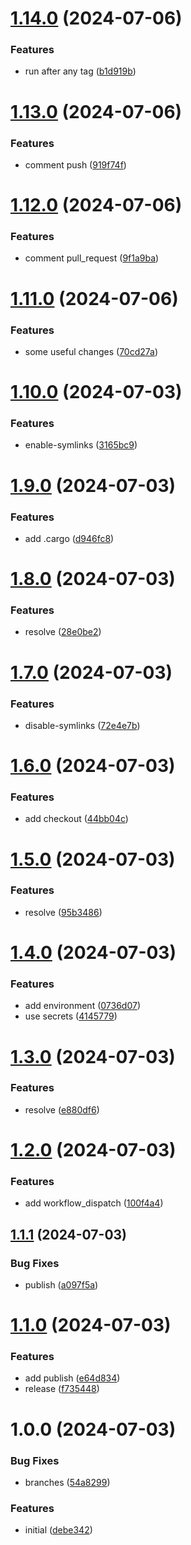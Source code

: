 # [1.14.0](https://github.com/47vigen/docker-tauri-windows/compare/v1.13.0...v1.14.0) (2024-07-06)


### Features

* run after any tag ([b1d919b](https://github.com/47vigen/docker-tauri-windows/commit/b1d919b809f162ead71647b8afb35f6c6224492a))

# [1.13.0](https://github.com/47vigen/docker-tauri-windows/compare/v1.12.0...v1.13.0) (2024-07-06)


### Features

* comment push ([919f74f](https://github.com/47vigen/docker-tauri-windows/commit/919f74f3938222ae58c0a67b3d5ff68a1b6cc65f))

# [1.12.0](https://github.com/47vigen/docker-tauri-windows/compare/v1.11.0...v1.12.0) (2024-07-06)


### Features

* comment pull_request ([9f1a9ba](https://github.com/47vigen/docker-tauri-windows/commit/9f1a9badc0239382d3b86a6af7625c32e099b2b2))

# [1.11.0](https://github.com/47vigen/docker-tauri-windows/compare/v1.10.0...v1.11.0) (2024-07-06)


### Features

* some useful changes ([70cd27a](https://github.com/47vigen/docker-tauri-windows/commit/70cd27ab5265bff4e57a5652f5f2db3b1e1e624d))

# [1.10.0](https://github.com/47vigen/docker-tauri-windows/compare/v1.9.0...v1.10.0) (2024-07-03)


### Features

* enable-symlinks ([3165bc9](https://github.com/47vigen/docker-tauri-windows/commit/3165bc96e1f7dc6c773b9ada3d6aa00127e6ddfa))

# [1.9.0](https://github.com/47vigen/docker-tauri-windows/compare/v1.8.0...v1.9.0) (2024-07-03)


### Features

* add .cargo ([d946fc8](https://github.com/47vigen/docker-tauri-windows/commit/d946fc8d127c329cafcb6c44e8d3f291daa1f981))

# [1.8.0](https://github.com/47vigen/docker-tauri-windows/compare/v1.7.0...v1.8.0) (2024-07-03)


### Features

* resolve ([28e0be2](https://github.com/47vigen/docker-tauri-windows/commit/28e0be2b266dfc0c0adffd8ab8a8685e25dc7bf6))

# [1.7.0](https://github.com/47vigen/docker-tauri-windows/compare/v1.6.0...v1.7.0) (2024-07-03)


### Features

* disable-symlinks ([72e4e7b](https://github.com/47vigen/docker-tauri-windows/commit/72e4e7ba18254dba6a9ef7f8d4bf0203f58bce85))

# [1.6.0](https://github.com/47vigen/docker-tauri-windows/compare/v1.5.0...v1.6.0) (2024-07-03)


### Features

* add checkout ([44bb04c](https://github.com/47vigen/docker-tauri-windows/commit/44bb04cb913398cd8fd7799202abe662bc3806eb))

# [1.5.0](https://github.com/47vigen/docker-tauri-windows/compare/v1.4.0...v1.5.0) (2024-07-03)


### Features

* resolve ([95b3486](https://github.com/47vigen/docker-tauri-windows/commit/95b34867eb6bf7482bf5f58ec068e9377d53f6ff))

# [1.4.0](https://github.com/47vigen/docker-tauri-windows/compare/v1.3.0...v1.4.0) (2024-07-03)


### Features

* add environment ([0736d07](https://github.com/47vigen/docker-tauri-windows/commit/0736d07818d0edf58fcd33cf5c7d4331193a5326))
* use secrets ([4145779](https://github.com/47vigen/docker-tauri-windows/commit/414577958b802a391434e15edc21ba40144f7d03))

# [1.3.0](https://github.com/47vigen/docker-tauri-windows/compare/v1.2.0...v1.3.0) (2024-07-03)


### Features

* resolve ([e880df6](https://github.com/47vigen/docker-tauri-windows/commit/e880df69d584860222e1ecb226c0ecd3bb29dc73))

# [1.2.0](https://github.com/47vigen/docker-tauri-windows/compare/v1.1.1...v1.2.0) (2024-07-03)


### Features

* add workflow_dispatch ([100f4a4](https://github.com/47vigen/docker-tauri-windows/commit/100f4a475e110af6ae358a0509d4eebfedd88f10))

## [1.1.1](https://github.com/47vigen/docker-tauri-windows/compare/v1.1.0...v1.1.1) (2024-07-03)


### Bug Fixes

* publish ([a097f5a](https://github.com/47vigen/docker-tauri-windows/commit/a097f5af08240d2ea873a7f992143efb0f489061))

# [1.1.0](https://github.com/47vigen/docker-tauri-windows/compare/v1.0.0...v1.1.0) (2024-07-03)


### Features

* add publish ([e64d834](https://github.com/47vigen/docker-tauri-windows/commit/e64d834139608668273763339544d2c2e0061a79))
* release ([f735448](https://github.com/47vigen/docker-tauri-windows/commit/f735448931cd4a0cc427b35af9cf5f885b45500c))

# 1.0.0 (2024-07-03)


### Bug Fixes

* branches ([54a8299](https://github.com/47vigen/docker-tauri-windows/commit/54a829900cff2907f38a9f7b195c1d6f8b6f7d12))


### Features

* initial ([debe342](https://github.com/47vigen/docker-tauri-windows/commit/debe3425ec0e91b99c6ec46563fe8112e3a2d6e9))
